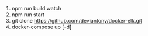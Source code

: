 1. npm run build:watch
2. npm run start
3. git clone https://github.com/deviantony/docker-elk.git
4. docker-compose up [-d]